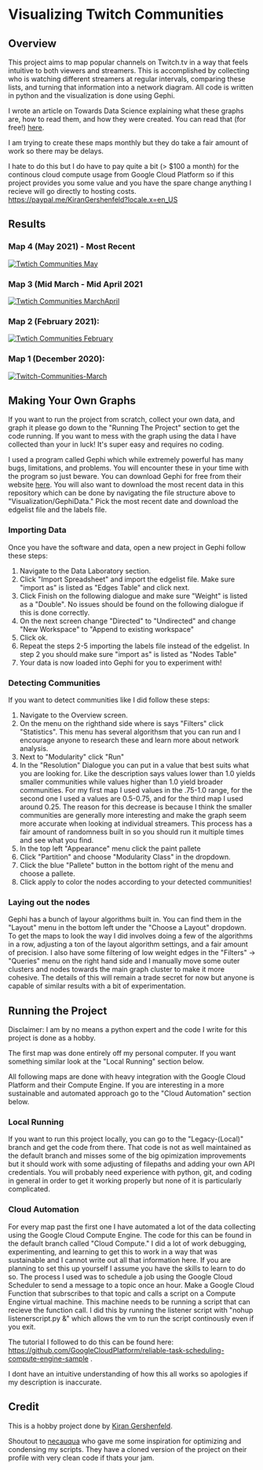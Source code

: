 # Visualizing Twitch Communities
## Overview
This project aims to map popular channels on Twitch.tv in a way that feels intuitive to both viewers and streamers. This is accomplished by collecting who is watching different streamers at regular intervals, comparing these lists, and turning that information into a network diagram. All code is written in python and the visualization is done using Gephi. 

I wrote an article on Towards Data Science explaining what these graphs are, how to read them, and how they were created. You can read that (for free!) [here](https://towardsdatascience.com/insights-from-visualizing-public-data-on-twitch-a73304a1b3eb).

I am trying to create these maps monthly but they do take a fair amount of work so there may be delays.

I hate to do this but I do have to pay quite a bit (> $100 a month) for the continous cloud compute usage from Google Cloud Platform so if this project provides you some value and you have the spare change anything I recieve will go directly to hosting costs. https://paypal.me/KiranGershenfeld?locale.x=en_US

## Results
### Map 4 (May 2021) - Most Recent
[![Twtich Communities May](https://i.postimg.cc/nrvbzprR/Twitch-Communities-May-PNG5275x5965.png)](https://postimg.cc/XB7D1Mwd)

### Map 3 (Mid March - Mid April 2021
[![Twtich Communities MarchApril](https://i.postimg.cc/ydzG4s2B/Twitch-Communities-March-April.png)](https://postimg.cc/mc8j7fb6)

### Map 2 (February 2021):
[![Twtich Communities February](https://i.postimg.cc/gJxS8fXP/T-witch-Communities-February.png)](https://postimg.cc/fthfhqfH)

### Map 1 (December 2020):
[![Twitch-Communities-March](https://i.postimg.cc/RZZmd0kD/Twitch-Communities-High-Res.png)](https://postimg.cc/2VMg8C8Q)

## Making Your Own Graphs
If you want to run the project from scratch, collect your own data, and graph it please go down to the "Running The Project" section to get the code running. If you want to mess with the graph using the data I have collected than your in luck! It's super easy and requires no coding. 

I used a program called Gephi which while extremely powerful has many bugs, limitations, and problems. You will encounter these in your time with the program so just beware. You can download Gephi for free from their website [here](https://gephi.org/). You will also want to download the most recent data in this repository which can be done by navigating the file structure above to "Visualization/GephiData." Pick the most recent date and download the edgelist file and the labels file. 

### Importing Data
Once you have the software and data, open a new project in Gephi follow these steps:
1. Navigate to the Data Laboratory section. 
2. Click "Import Spreadsheet" and import the edgelist file. Make sure "import as" is listed as "Edges Table" and click next.
3. Click Finish on the following dialogue and make sure "Weight" is listed as a "Double". No issues should be found on the following dialogue if this is done correctly.
4. On the next screen change "Directed" to "Undirected" and change "New Workspace" to "Append to existing workspace"
5. Click ok.
6. Repeat the steps 2-5 importing the labels file instead of the edgelist. In step 2 you should make sure "import as" is listed as "Nodes Table"
7. Your data is now loaded into Gephi for you to experiment with!

### Detecting Communities
If you want to detect communities like I did follow these steps:
1. Navigate to the Overview screen.
2. On the menu on the righthand side where is says "Filters" click "Statistics". This menu has several algorithsm that you can run and I encourage anyone to research these and learn more about network analysis.
3. Next to "Modularity" click "Run"
4. In the "Resolution" Dialogue you can put in a value that best suits what you are looking for. Like the description says values lower than 1.0 yields smaller communities while values higher than 1.0 yield broader communities. For my first map I used values in the .75-1.0 range, for the second one I used a values are 0.5-0.75, and for the third map I used around 0.25. The reason for this decrease is because I think the smaller communities are generally more interesting and make the graph seem more accurate when looking at individual streamers. This process has a fair amount of randomness built in so you should run it multiple times and see what you find. 
5. In the top left "Appearance" menu click the paint pallete
6. Click "Partition" and choose "Modularity Class" in the dropdown.
7. Click the blue "Pallete" button in the bottom right of the menu and choose a pallete.
8. Click apply to color the nodes according to your detected communities!

### Laying out the nodes
Gephi has a bunch of layour algorithms built in. You can find them in the "Layout" menu in the bottom left under the "Choose a Layout" dropdown. To get the maps to look the way I did involves doing a few of the algorithms in a row, adjusting a ton of the layout algorithm settings, and a fair amount of precision. I also have some filtering of low weight edges in the "Filters" -> "Queries" menu on the right hand side and I manually move some outer clusters and nodes towards the main graph cluster to make it more cohesive. The details of this will remain a trade secret for now but anyone is capable of similar results with a bit of experimentation. 

## Running the Project
Disclaimer: I am by no means a python expert and the code I write for this project is done as a hobby.

The first map was done entirely off my personal computer. If you want something similar look at the "Local Running" section below.

All following maps are done with heavy integration with the Google Cloud Platform and their Compute Engine. If you are interesting in a more sustainable and automated approach go to the "Cloud Automation" section below. 

### Local Running
If you want to run this project locally, you can go to the "Legacy-(Local)" branch and get the code from there. That code is not as well maintained as the default branch and misses some of the big opimization improvements but it should work with some adjusting of filepaths and adding your own API credentials. You will probably need experience with python, git, and coding in general in order to get it working properly but none of it is particularly complicated. 

### Cloud Automation
For every map past the first one I have automated a lot of the data collecting using the Google Cloud Compute Engine. The code for this can be found in the default branch called "Cloud Compute." I did a lot of work debugging, experimenting, and learning to get this to work in a way that was sustainable and I cannot write out all that information here. If you are planning to set this up yourself I assume you have the skills to learn to do so. The process I used was to schedule a job using the Google Cloud Scheduler to send a message to a topic once an hour. Make a Google Cloud Function that subrscribes to that topic and calls a script on a Compute Engine virtual machine. This machine needs to be running a script that can recieve the function call. I did this by running the listener script with "nohup listenerscript.py &" which allows the vm to run the script continously even if you exit. 

The tutorial I followed to do this can be found here: https://github.com/GoogleCloudPlatform/reliable-task-scheduling-compute-engine-sample .

I dont have an intuitive understanding of how this all works so apologies if my description is inaccurate. 

## Credit
This is a hobby project done by [Kiran Gershenfeld](https://kirangershenfeld.dev/). 

Shoutout to [necauqua](https://github.com/necauqua) who gave me some inspiration for optimizing and condensing my scripts. They have a cloned version of the project on their profile with very clean code if thats your jam. 
